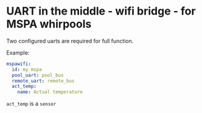 # UART in the middle - wifi bridge - for MSPA whirpools

Two configured uarts are required for full function.

Example:
```yaml
mspawifi:
  id: my_mspa
  pool_uart: pool_bus
  remote_uart: remote_bus
  act_temp:
    name: Actual temperature
```

`act_temp` is a `sensor`

